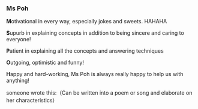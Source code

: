 ### Ms Poh

**M**otivational in every way, especially jokes and sweets. HAHAHA

**S**upurb in explaining concepts in addition to being sincere and caring to everyone!

**P**atient in explaining all the concepts and answering techniques

**O**utgoing, optimistic and funny!

**H**appy and hard-working, Ms Poh is always really happy to help us with anything!

someone wrote this:（Can be written into a poem or song and elaborate on her characteristics）



